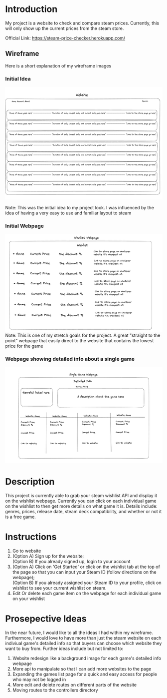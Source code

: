 # Introduction 
My project is a website to check and compare steam prices.
Currently, this will only show up the current prices from the steam store.

Official Link: https://steam-price-checker.herokuapp.com/

## Wireframe

Here is a short explanation of my wireframe images
### Initial Idea
![Alt text](/wireframe-images/initial-mockup.png "Initial Website Mockup")

Note: This was the initial idea to my project look. I was influenced by the idea of having a very easy to use and familiar layout to steam

### Initial Webpage 
![Alt text](/wireframe-images/wishlist-mockup.png "Wishlist Webpage Mockup")
Note: This is one of my stretch goals for the project. A great "straight to the point" webpage that easily direct to the website that contains the lowest price for the game

### Webpage showing detailed info about a single game
![Alt text](/wireframe-images/single-game-mockup.png "Single Game Webpage Mockup")

# Description
This project is currently able to grab your steam wishlist API and display it on the wishlist webpage. Currently you can click on each individual game on the wishlist to then get more details on what game it is. Details include: genres, prices, release date, steam deck compatibility, and whether or not it is a free game.

# Instructions
1. Go to website
2. (Option A) Sign up for the website; 
<br>(Option B) If you already signed up, login to your account
3. (Option A) Click on 'Get Started' or click on the wishlist tab at the top of the page so that you can input your Steam ID (follow directions on the webpage); <br>
(Option B) If you already assigned your Steam ID to your profile, click on wishlist to see your current wishlist on steam.
4. Edit Or delete each game item on the webpage for each individual game on your wishlist

# Prosepective Ideas
In the near future, I would like to all the ideas I had within my wireframe. Furthermore, I would love to have more than just the steam website on each indiviual game's detailed info so that buyers can choose which website they want to buy from. Further ideas include but not limited to:
1. Website redesign like a background image for each game's detailed info webpage
2. More api to manipulate so that I can add more websites to the page
3. Expanding the games list page for a quick and easy access for people who may not be logged in
4. More edit and delete routes on different parts of the website
5. Moving routes to the controllers directory

